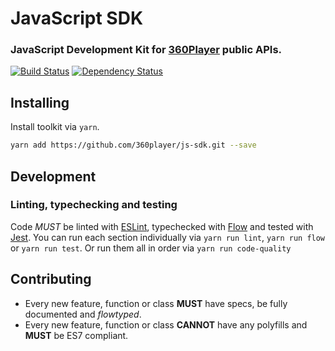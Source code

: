 # JavaScript SDK

### JavaScript Development Kit for [360Player](https://360player.com/) public APIs.

[![Build Status][build-status-badge]][build-status-url]
[![Dependency Status][dependency-status-badge]][dependency-status-url]

## Installing

Install toolkit via `yarn`.
```sh
yarn add https://github.com/360player/js-sdk.git --save
```

## Development

### Linting, typechecking and testing

Code *MUST* be linted with [ESLint](https://eslint.org/), typechecked with [Flow](https://flowtype.org/) and tested with [Jest](https://facebook.github.io/jest/).
You can run each section individually via `yarn run lint`, `yarn run flow` or `yarn run test`. Or run them all in order via `yarn run code-quality`

## Contributing

- Every new feature, function or class **MUST** have specs, be fully documented and _flowtyped_.
- Every new feature, function or class **CANNOT** have any polyfills and **MUST** be ES7 compliant.

[build-status-badge]: https://travis-ci.org/360player/js-sdk.svg?branch=new-api
[build-status-url]: https://travis-ci.org/360player/js-sdk
[dependency-status-badge]: https://david-dm.org/360player/js-sdk/dev-status.svg
[dependency-status-url]: https://david-dm.org/360player/js-sdk#info=devDependencies
